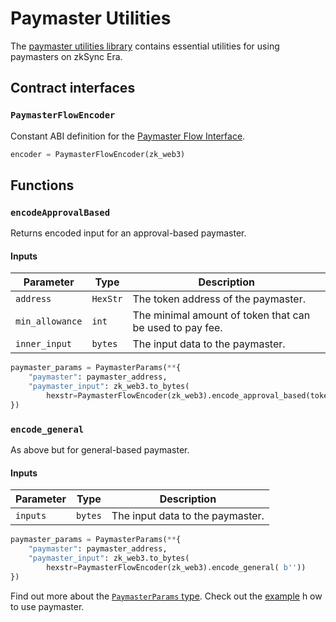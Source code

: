 # Paymaster Utilities

The [paymaster utilities library](https://github.com/zksync-sdk/zksync2-python/blob/master/zksync2/manage_contracts/paymaster_utils.py)
contains essential utilities for using paymasters on zkSync Era.

## Contract interfaces

### `PaymasterFlowEncoder`

Constant ABI definition for
the [Paymaster Flow Interface](https://github.com/matter-labs/era-contracts/blob/87cd8d7b0f8c02e9672c0603a821641a566b5dd8/l2-contracts/contracts/interfaces/IPaymasterFlow.sol).

```python
encoder = PaymasterFlowEncoder(zk_web3)
```

## Functions

### `encodeApprovalBased`

Returns encoded input for an approval-based paymaster.

#### Inputs

| Parameter       | Type     | Description                                              |
| --------------- | -------- | -------------------------------------------------------- |
| `address`       | `HexStr` | The token address of the paymaster.                      |
| `min_allowance` | `int`    | The minimal amount of token that can be used to pay fee. |
| `inner_input`   | `bytes`  | The input data to the paymaster.                         |

```python
paymaster_params = PaymasterParams(**{
    "paymaster": paymaster_address,
    "paymaster_input": zk_web3.to_bytes(
        hexstr=PaymasterFlowEncoder(zk_web3).encode_approval_based(token_address, 1, b''))
})
```

### `encode_general`

As above but for general-based paymaster.

#### Inputs

| Parameter | Type    | Description                      |
| --------- | ------- | -------------------------------- |
| `inputs`  | `bytes` | The input data to the paymaster. |

```python
paymaster_params = PaymasterParams(**{
    "paymaster": paymaster_address,
    "paymaster_input": zk_web3.to_bytes(
        hexstr=PaymasterFlowEncoder(zk_web3).encode_general( b''))
})
```

Find out more about the [`PaymasterParams` type](./types.md).
Check out the [example](https://github.com/zksync-sdk/zksync2-examples/blob/main/python/15_use_paymaster.py) h
ow to use paymaster.
